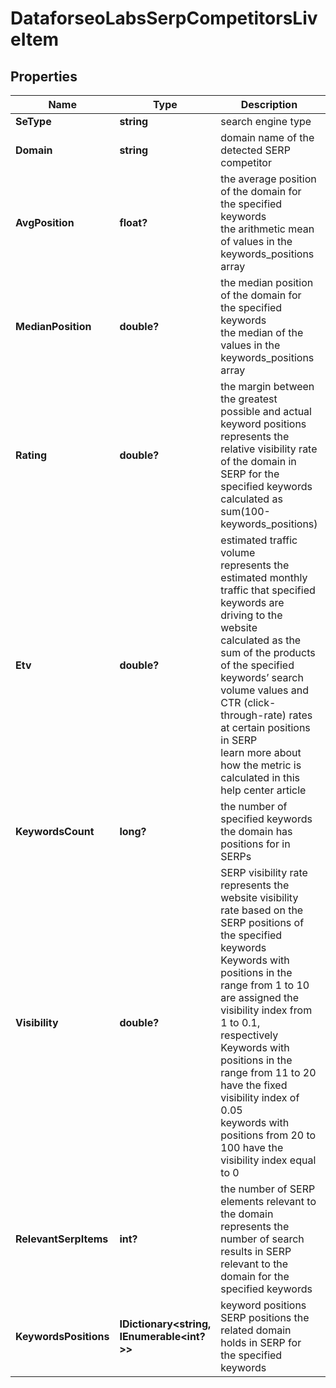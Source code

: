 # DataforseoLabsSerpCompetitorsLiveItem


## Properties

| Name | Type | Description | Notes |
|------------ | ------------- | ------------- | -------------|
**SeType** | **string** | search engine type |[optional]|
**Domain** | **string** | domain name of the detected SERP competitor |[optional]|
**AvgPosition** | **float?** | the average position of the domain for the specified keywords<br>the arithmetic mean of values in the keywords_positions array |[optional]|
**MedianPosition** | **double?** | the median position of the domain for the specified keywords<br>the median of the values in the keywords_positions array |[optional]|
**Rating** | **double?** | the margin between the greatest possible and actual keyword positions<br>represents the relative visibility rate of the domain in SERP for the specified keywords<br>calculated as sum(100-keywords_positions) |[optional]|
**Etv** | **double?** | estimated traffic volume<br>represents the estimated monthly traffic that specified keywords are driving to the website<br>calculated as the sum of the products of the specified keywords’ search volume values and CTR (click-through-rate) rates at certain positions in SERP<br>learn more about how the metric is calculated in this help center article |[optional]|
**KeywordsCount** | **long?** | the number of specified keywords the domain has positions for in SERPs |[optional]|
**Visibility** | **double?** | SERP visibility rate<br>represents the website visibility rate based on the SERP positions of the specified keywords<br>Keywords with positions in the range from 1 to 10 are assigned the visibility index from 1 to 0.1, respectively<br>Keywords with positions in the range from 11 to 20 have the fixed visibility index of 0.05<br>keywords with positions from 20 to 100 have the visibility index equal to 0 |[optional]|
**RelevantSerpItems** | **int?** | the number of SERP elements relevant to the domain<br>represents the number of search results in SERP relevant to the domain for the specified keywords |[optional]|
**KeywordsPositions** | **IDictionary<string, IEnumerable<int?>>** | keyword positions<br>SERP positions the related domain holds in SERP for the specified keywords |[optional]|